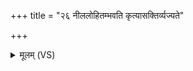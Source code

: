 +++
title = "२६ नीललोहितम्भवति कृत्यासक्तिर्व्यज्यते"

+++
<details><summary>मूलम् (VS)</summary>

नी॑ललोहि॒तंभ॑वति कृ॒त्यास॒क्तिर्व्य᳡ज्यते। एध॑न्ते अस्या ज्ञा॒तयः॒ पति॑र्ब॒न्धेषु॑बध्यते ॥
</details>